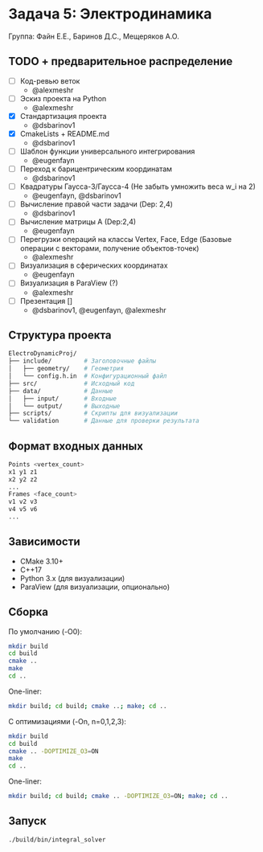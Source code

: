 Задача 5: Электродинамика
==================================================

Группа: Файн Е.Е., Баринов Д.С., Мещеряков А.О.

TODO + предварительное распределение
------------

- [ ] Код-ревью веток
  - @alexmeshr
- [ ] Эскиз проекта на Python
  - @alexmeshr
- [x] Стандартизация проекта
  - @dsbarinov1
- [x] CmakeLists + README.md
  - @dsbarinov1
- [ ] Шаблон функции универсального интегрирования
  - @eugenfayn
- [ ] Переход к барицентрическим координатам
  - @dsbarinov1
- [ ] Квадратуры Гаусса-3/Гаусса-4 (Не забыть умножить веса w_i на 2)
  - @eugenfayn, @dsbarinov1
- [ ] Вычисление правой части задачи (Dep: 2,4)
  - @dsbarinov1
- [ ] Вычисление матрицы A (Dep:2,4)
  - @eugenfayn
- [ ] Перегрузки операций на классы Vertex, Face, Edge (Базовые операции с векторами, получение объектов-точек)
  - @alexmeshr
- [ ] Визуализация в сферических координатах
  - @eugenfayn
- [ ] Визуализация в ParaView (?)
  - @alexmeshr
- [ ] Презентация []
  - @dsbarinov1, @eugenfayn, @alexmeshr

Структура проекта
------------

```bash
ElectroDynamicProj/
├── include/         # Заголовочные файлы
│   ├── geometry/    # Геометрия
│   └── config.h.in  # Конфигурационный файл
├── src/             # Исходный код
├── data/            # Данные
│   ├── input/       # Входные
│   └── output/      # Выходные
├── scripts/         # Скрипты для визуализации
└── validation       # Данные для проверки результата
```

Формат входных данных
------------

```bash
Points <vertex_count>
x1 y1 z1
x2 y2 z2
...
Frames <face_count>
v1 v2 v3
v4 v5 v6
...
```

Зависимости
------------

- CMake 3.10+
- C++17
- Python 3.x (для визуализации)
- ParaView (для визуализации, опционально)

Сборка
------------

По умолчанию (-O0):

```bash
mkdir build
cd build
cmake ..
make
cd ..
```

One-liner:

```bash
mkdir build; cd build; cmake ..; make; cd ..
```

С оптимизациями (-On, n=0,1,2,3):

```bash
mkdir build
cd build
cmake .. -DOPTIMIZE_O3=ON
make
cd ..
```

One-liner:

```bash
mkdir build; cd build; cmake .. -DOPTIMIZE_O3=ON; make; cd ..
```

Запуск
-----

```bash
./build/bin/integral_solver
```
